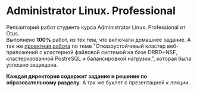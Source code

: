 # Administrator Linux. Professional
Репозиторий работ студента курса Administrator Linux. Professional от Otus.    
Выполнено **100%** работ, из тех тем, что включали домашнее задание.
А так же [проектная работа](/47_graduate_work) по теме "Отказоустойчивый кластер веб-приложений с кластерной файловой системой на базе DRBD+NSF, кластеризованной PostreSQL и балансировкой нагрузки.", которая была успешно защищена.

**Каждая директория содержит задание и решение по образовательному разделу.** А так же буклет с презентацией к лекции.

